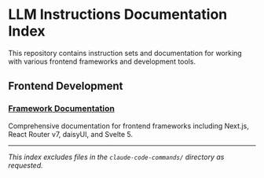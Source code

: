 # LLM Instructions Documentation Index

This repository contains instruction sets and documentation for working with various frontend frameworks and development tools.

## Frontend Development

### [Framework Documentation](frameworks/index.md)
Comprehensive documentation for frontend frameworks including Next.js, React Router v7, daisyUI, and Svelte 5.

---

*This index excludes files in the `claude-code-commands/` directory as requested.*